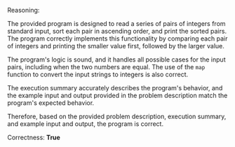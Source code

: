 Reasoning:

The provided program is designed to read a series of pairs of integers from standard input, sort each pair in ascending order, and print the sorted pairs. The program correctly implements this functionality by comparing each pair of integers and printing the smaller value first, followed by the larger value.

The program's logic is sound, and it handles all possible cases for the input pairs, including when the two numbers are equal. The use of the `map` function to convert the input strings to integers is also correct.

The execution summary accurately describes the program's behavior, and the example input and output provided in the problem description match the program's expected behavior.

Therefore, based on the provided problem description, execution summary, and example input and output, the program is correct.

Correctness: **True**